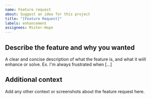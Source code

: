 ```yaml
---
name: Feature request
about: Suggest an idea for this project
title: "[Feature Request]"
labels: enhancement
assignees: Mister-Hope
---
```


## Describe the feature and why you wanted

A clear and concise description of what the feature is, and what it wiill enhance or solve. Ex. I'm always frustrated when [...]

## Additional context

Add any other context or screenshots about the feature request here.
